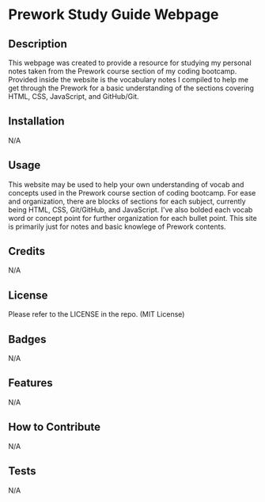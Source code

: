 # Prework Study Guide Webpage

## Description

This webpage was created to provide a resource for studying my personal notes taken from the Prework course section of my coding bootcamp. Provided inside the website is the vocabulary notes I compiled to help me get through the Prework for a basic understanding of the sections covering HTML, CSS, JavaScript, and GitHub/Git.

## Installation

N/A

## Usage

This website may be used to help your own understanding of vocab and concepts used in the Prework course section of coding bootcamp. For ease and organization, there are blocks of sections for each subject, currently being HTML, CSS, Git/GitHub, and JavaScript. I've also bolded each vocab word or concept point for further organization for each bullet point. This site is primarily just for notes and basic knowlege of Prework contents. 

## Credits

N/A

## License

Please refer to the LICENSE in the repo. (MIT License)

## Badges

N/A

## Features

N/A

## How to Contribute

N/A

## Tests

N/A
